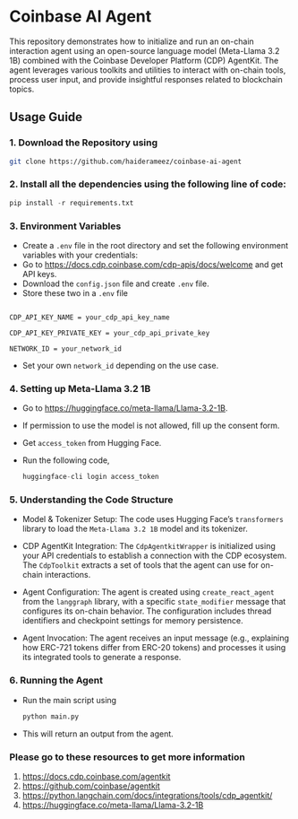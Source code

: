 # Coinbase AI Agent
This repository demonstrates how to initialize and run an on-chain interaction agent using an open-source language model (Meta-Llama 3.2 1B) combined with the Coinbase Developer Platform (CDP) AgentKit. The agent leverages various toolkits and utilities to interact with on-chain tools, process user input, and provide insightful responses related to blockchain topics.

## Usage Guide

### 1. Download the Repository using
```bash
git clone https://github.com/haiderameez/coinbase-ai-agent
```

### 2. Install all the dependencies using the following line of code:
```python
pip install -r requirements.txt
```

### 3. Environment Variables
- Create a `.env` file in the root directory and set the following environment variables with your credentials:
- Go to https://docs.cdp.coinbase.com/cdp-apis/docs/welcome and get API keys.
- Download the `config.json` file and create `.env` file.
- Store these two in a `.env` file
```.env

CDP_API_KEY_NAME = your_cdp_api_key_name

CDP_API_KEY_PRIVATE_KEY = your_cdp_api_private_key

NETWORK_ID = your_network_id

```
- Set your own `network_id` depending on the use case.
  

### 4. Setting up Meta-Llama 3.2 1B
- Go to https://huggingface.co/meta-llama/Llama-3.2-1B.
- If permission to use the model is not allowed, fill up the consent form.
- Get `access_token` from Hugging Face.
- Run the following code,
  
  ```python
  huggingface-cli login access_token
  ```
  
### 5. Understanding the Code Structure   

- Model & Tokenizer Setup:
  The code uses Hugging Face’s `transformers` library to load the `Meta-Llama 3.2 1B` model and its tokenizer.

- CDP AgentKit Integration:
  The `CdpAgentkitWrapper` is initialized using your API credentials to establish a connection with the CDP ecosystem.
  The `CdpToolkit` extracts a set of tools that the agent can use for on-chain interactions.

- Agent Configuration:
  The agent is created using `create_react_agent` from the `langgraph` library, with a specific `state_modifier` message that configures its on-chain behavior. The configuration includes thread          identifiers and checkpoint settings for memory persistence.

- Agent Invocation:
  The agent receives an input message (e.g., explaining how ERC-721 tokens differ from ERC-20 tokens) and processes it using its integrated tools to generate a response.


### 6. Running the Agent
- Run the main script using
  
  ```bash
  python main.py
  ```
- This will return an output from the agent.

### Please go to these resources to get more information
1. https://docs.cdp.coinbase.com/agentkit
2. https://github.com/coinbase/agentkit
3. https://python.langchain.com/docs/integrations/tools/cdp_agentkit/
4. https://huggingface.co/meta-llama/Llama-3.2-1B

